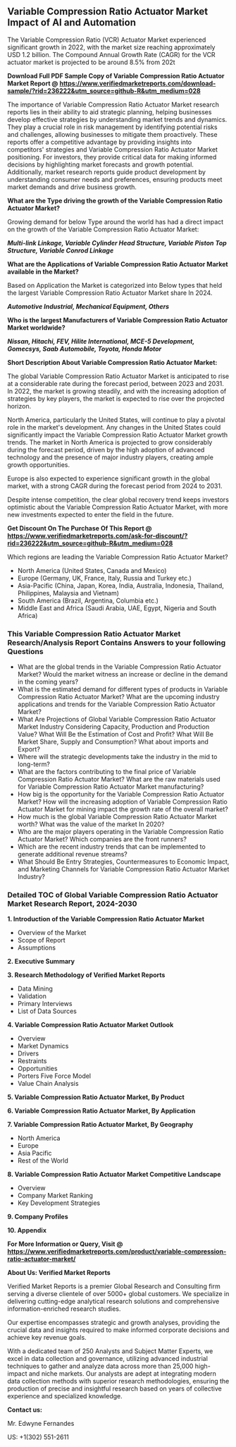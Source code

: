 <h2>Variable Compression Ratio Actuator Market Impact of AI and Automation</h2><p>The Variable Compression Ratio (VCR) Actuator Market experienced significant growth in 2022, with the market size reaching approximately USD 1.2 billion. The Compound Annual Growth Rate (CAGR) for the VCR actuator market is projected to be around 8.5% from 202t</p><p id="" class=""><strong>Download Full PDF Sample Copy of Variable Compression Ratio Actuator Market Report @ <a href="https://www.verifiedmarketreports.com/download-sample/?rid=236222&utm_source=github-R&utm_medium=028" target="_blank">https://www.verifiedmarketreports.com/download-sample/?rid=236222&utm_source=github-R&utm_medium=028</a></strong></p><p>The importance of&nbsp;Variable Compression Ratio Actuator Market research reports lies in their ability to aid strategic planning, helping businesses develop effective strategies by understanding market trends and dynamics. They play a crucial role in risk management by identifying potential risks and challenges, allowing businesses to mitigate them proactively. These reports offer a competitive advantage by providing insights into competitors' strategies and Variable Compression Ratio Actuator Market positioning. For investors, they provide critical data for making informed decisions by highlighting market forecasts and growth potential. Additionally, market research reports guide product development by understanding consumer needs and preferences, ensuring products meet market demands and drive business growth.</p><p><strong>What are the&nbsp;Type driving the growth of the Variable Compression Ratio Actuator Market?</strong></p><p id="" class="">Growing demand for below Type around the world has had a direct impact on the growth of the Variable Compression Ratio Actuator Market:</p><em><strong>Multi-link Linkage, Variable Cylinder Head Structure, Variable Piston Top Structure, Variable Conrod Linkage</strong></em></p><strong>What are the&nbsp;Applications&nbsp;of Variable Compression Ratio Actuator Market available in the Market?</strong></p><p id="" class="">Based on Application the Market is categorized into Below types that held the largest Variable Compression Ratio Actuator Market share In 2024.</p><em><strong>Automotive Industrial, Mechanical Equipment, Others</strong></em></p><strong>Who is the largest Manufacturers of Variable Compression Ratio Actuator Market worldwide?</strong></p><p><em><strong>Nissan, Hitachi, FEV, Hilite International, MCE-5 Development, Gomecsys, Saab Automobile, Toyota, Honda Motor</strong></em></p><p id="" class=""><strong>Short Description About Variable Compression Ratio Actuator Market:</strong></p><p>The global Variable Compression Ratio Actuator Market is anticipated to rise at a considerable rate during the forecast period, between 2023 and 2031. In 2022, the market is growing steadily, and with the increasing adoption of strategies by key players, the market is expected to rise over the projected horizon.</p><p>North America, particularly the United States, will continue to play a pivotal role in the market's development. Any changes in the United States could significantly impact the Variable Compression Ratio Actuator Market growth trends. The market in North America is projected to grow considerably during the forecast period, driven by the high adoption of advanced technology and the presence of major industry players, creating ample growth opportunities.</p><p>Europe is also expected to experience significant growth in the global market, with a strong CAGR during the forecast period from 2024 to 2031.</p><p>Despite intense competition, the clear global recovery trend keeps investors optimistic about the Variable Compression Ratio Actuator Market, with more new investments expected to enter the field in the future.</p><p id="" class=""><strong>Get Discount On The Purchase Of This Report @ <a href="https://www.verifiedmarketreports.com/ask-for-discount/?rid=236222&utm_source=github-R&utm_medium=028" target="_blank">https://www.verifiedmarketreports.com/ask-for-discount/?rid=236222&utm_source=github-R&utm_medium=028</a></strong></p>Which regions are leading the Variable Compression Ratio Actuator Market?</p><ul><li>North America (United States, Canada and Mexico)</li><li>Europe (Germany, UK, France, Italy, Russia and Turkey etc.)</li><li>Asia-Pacific (China, Japan, Korea, India, Australia, Indonesia, Thailand, Philippines, Malaysia and Vietnam)</li><li>South America (Brazil, Argentina, Columbia etc.)</li><li>Middle East and Africa (Saudi Arabia, UAE, Egypt, Nigeria and South Africa)</li></ul><h3 id="" class="">This Variable Compression Ratio Actuator Market Research/Analysis Report Contains Answers to your following Questions</h3><ul><li>What are the global trends in the Variable Compression Ratio Actuator Market? Would the market witness an increase or decline in the demand in the coming years?</li><li>What is the estimated demand for different types of products in Variable Compression Ratio Actuator Market? What are the upcoming industry applications and trends for the Variable Compression Ratio Actuator Market?</li><li>What Are Projections of Global Variable Compression Ratio Actuator Market Industry Considering Capacity, Production and Production Value? What Will Be the Estimation of Cost and Profit? What Will Be Market Share, Supply and Consumption? What about imports and Export?</li><li>Where will the strategic developments take the industry in the mid to long-term?</li><li>What are the factors contributing to the final price of Variable Compression Ratio Actuator Market? What are the raw materials used for Variable Compression Ratio Actuator Market manufacturing?</li><li>How big is the opportunity for the Variable Compression Ratio Actuator Market? How will the increasing adoption of Variable Compression Ratio Actuator Market for mining impact the growth rate of the overall market?</li><li>How much is the global Variable Compression Ratio Actuator Market worth? What was the value of the market In 2020?</li><li>Who are the major players operating in the Variable Compression Ratio Actuator Market? Which companies are the front runners?</li><li>Which are the recent industry trends that can be implemented to generate additional revenue streams?</li><li>What Should Be Entry Strategies, Countermeasures to Economic Impact, and Marketing Channels for Variable Compression Ratio Actuator Market Industry?</li></ul><h3 id="" class="">Detailed TOC of Global Variable Compression Ratio Actuator Market Research Report, 2024-2030</h3><p id="" class=""><strong>1. Introduction of the Variable Compression Ratio Actuator Market</strong></p><ul><li>Overview of the Market</li><li>Scope of Report</li><li>Assumptions</li></ul><p id="" class=""><strong>2. Executive Summary</strong></p><p id="" class=""><strong>3. Research Methodology of Verified Market Reports</strong></p><ul><li>Data Mining</li><li>Validation</li><li>Primary Interviews</li><li>List of Data Sources</li></ul><p id="" class=""><strong>4. Variable Compression Ratio Actuator Market Outlook</strong></p><ul><li>Overview</li><li>Market Dynamics</li><li>Drivers</li><li>Restraints</li><li>Opportunities</li><li>Porters Five Force Model</li><li>Value Chain Analysis</li></ul><p id="" class=""><strong>5. Variable Compression Ratio Actuator Market, By Product</strong></p><p id="" class=""><strong>6. Variable Compression Ratio Actuator Market, By Application</strong></p><p id="" class=""><strong>7. Variable Compression Ratio Actuator Market, By Geography</strong></p><ul><li>North America</li><li>Europe</li><li>Asia Pacific</li><li>Rest of the World</li></ul><p id="" class=""><strong>8. Variable Compression Ratio Actuator Market Competitive Landscape</strong></p><ul><li>Overview</li><li>Company Market Ranking</li><li>Key Development Strategies</li></ul><p id="" class=""><strong>9. Company Profiles</strong></p><p id="" class=""><strong>10. Appendix</strong></p><p id="" class=""><strong>For More Information or Query, Visit @ <a href="https://www.verifiedmarketreports.com/product/variable-compression-ratio-actuator-market/" target="_blank">https://www.verifiedmarketreports.com/product/variable-compression-ratio-actuator-market/</a></strong></p><p id="" class=""><strong>About Us: Verified Market Reports</strong></p><p id="" class="">Verified Market Reports is a premier Global Research and Consulting firm serving a diverse clientele of over 5000+ global customers. We specialize in delivering cutting-edge analytical research solutions and comprehensive information-enriched research studies.</p><p id="" class="">Our expertise encompasses strategic and growth analyses, providing the crucial data and insights required to make informed corporate decisions and achieve key revenue goals.</p><p id="" class="">With a dedicated team of 250 Analysts and Subject Matter Experts, we excel in data collection and governance, utilizing advanced industrial techniques to gather and analyze data across more than 25,000 high-impact and niche markets. Our analysts are adept at integrating modern data collection methods with superior research methodologies, ensuring the production of precise and insightful research based on years of collective experience and specialized knowledge.</p><p id="" class=""><strong>Contact us:</strong></p><p id="" class="">Mr. Edwyne Fernandes</p><p id="" class="">US: +1(302) 551-2611</p>